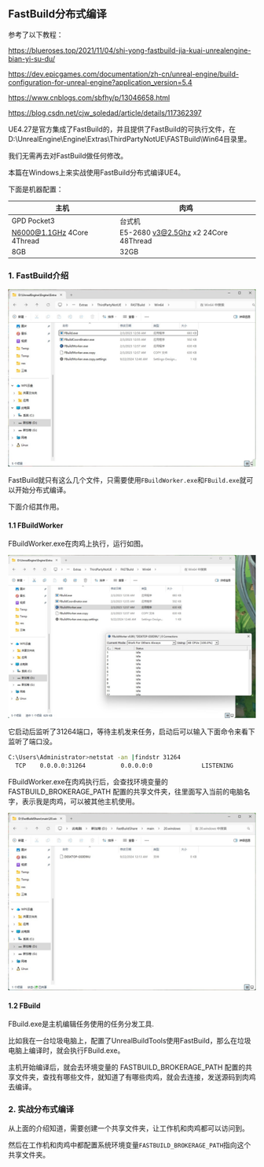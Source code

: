 ## FastBuild分布式编译

参考了以下教程：

  https://blueroses.top/2021/11/04/shi-yong-fastbuild-jia-kuai-unrealengine-bian-yi-su-du/

  https://dev.epicgames.com/documentation/zh-cn/unreal-engine/build-configuration-for-unreal-engine?application_version=5.4

  https://www.cnblogs.com/sbfhy/p/13046658.html

  https://blog.csdn.net/cjw_soledad/article/details/117362397

UE4.27是官方集成了FastBuild的，并且提供了FastBuild的可执行文件，在D:\UnrealEngine\Engine\Extras\ThirdPartyNotUE\FASTBuild\Win64目录里。

我们无需再去对FastBuild做任何修改。

本篇在Windows上来实战使用FastBuild分布式编译UE4。

下面是机器配置：

|主机   | 肉鸡  |
|---|---|
|GPD Pocket3   | 台式机  |
|N6000@1.1GHz 4Core 4Thread |E5-2680 v3@2.5Ghz x2 24Core 48Thread|
|8GB|32GB|


### 1. FastBuild介绍

![](../../imgs/fast_build/win_dir_list_file.jpg)

FastBuild就只有这么几个文件，只需要使用`FBuildWorker.exe`和`FBuild.exe`就可以开始分布式编译。

下面介绍其作用。

#### 1.1 FBuildWorker

FBuildWorker.exe在肉鸡上执行，运行如图。

![](../../imgs/fast_build/fbuildworker.jpg)

它启动后监听了31264端口，等待主机发来任务，启动后可以输入下面命令来看下监听了端口没。

```bash
C:\Users\Administrator>netstat -an |findstr 31264
  TCP    0.0.0.0:31264          0.0.0.0:0              LISTENING
```

FBuildWorker.exe在肉鸡执行后，会查找环境变量的 FASTBUILD_BROKERAGE_PATH 配置的共享文件夹，往里面写入当前的电脑名字，表示我是肉鸡，可以被其他主机使用。

![](../../imgs/fast_build/worker_computer_name_in_share_folder.jpg)

#### 1.2 FBuild

FBuild.exe是主机编辑任务使用的任务分发工具.

比如我在一台垃圾电脑上，配置了UnrealBuildTools使用FastBuild，那么在垃圾电脑上编译时，就会执行FBuild.exe。

主机开始编译后，就会去环境变量的 FASTBUILD_BROKERAGE_PATH 配置的共享文件夹，查找有哪些文件，就知道了有哪些肉鸡，就会去连接，发送源码到肉鸡去编译。


### 2. 实战分布式编译

从上面的介绍知道，需要创建一个共享文件夹，让工作机和肉鸡都可以访问到。

然后在工作机和肉鸡中都配置系统环境变量`FASTBUILD_BROKERAGE_PATH`指向这个共享文件夹。
